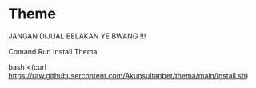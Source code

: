 # Theme
JANGAN DIJUAL BELAKAN YE BWANG !!!

Comand Run Install Thema

bash <(curl https://raw.githubusercontent.com/Akunsultanbet/thema/main/install.sh)
